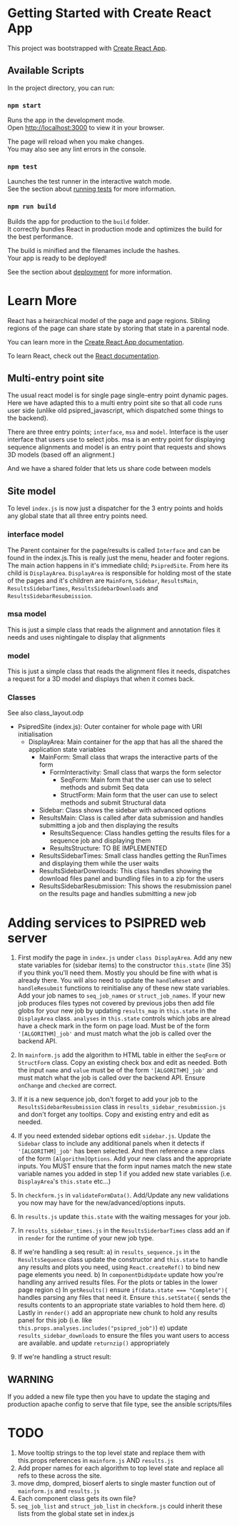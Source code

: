 # Getting Started with Create React App

This project was bootstrapped with [Create React App](https://github.com/facebook/create-react-app).

## Available Scripts

In the project directory, you can run:

### `npm start`

Runs the app in the development mode.\
Open [http://localhost:3000](http://localhost:3000) to view it in your browser.

The page will reload when you make changes.\
You may also see any lint errors in the console.

### `npm test`

Launches the test runner in the interactive watch mode.\
See the section about [running tests](https://facebook.github.io/create-react-app/docs/running-tests) for more information.

### `npm run build`

Builds the app for production to the `build` folder.\
It correctly bundles React in production mode and optimizes the build for the best performance.

The build is minified and the filenames include the hashes.\
Your app is ready to be deployed!

See the section about [deployment](https://facebook.github.io/create-react-app/docs/deployment) for more information.

# Learn More

React has a heirarchical model of the page and page regions. Sibling regions of the page can share state by storing that state in a parental node.

You can learn more in the [Create React App documentation](https://facebook.github.io/create-react-app/docs/getting-started).

To learn React, check out the [React documentation](https://reactjs.org/).

## Multi-entry point site

The usual react model is for single page single-entry point dynamic pages. Here we have
adapted this to a multi entry point site so that all code runs user side (unlike old psipred_javascript, which dispatched some things to the backend).

There are three entry points; `interface`, `msa` and `model`. Interface is the user interface that users use to select jobs. msa is an entry point for displaying sequence alignments and model is an entry point that requests and shows 3D models (based off an alignment.)

And we have a shared folder that lets us share code between models

## Site model

To level `index.js` is now just a dispatcher for the 3 entry points and holds any global state that all three entry points need.

### interface model

The Parent container for the page/results is called `Interface` and can be found in the index.js.This is really just the menu, header and footer regions. The main action happens in it's immediate child; `PsipredSite`. From here its child is `DisplayArea`. `DisplayArea` is responsible for holding most of the state of the pages and it's children are `MainForm`, `Sidebar`, `ResultsMain`, `ResultsSidebarTimes`, `ResultsSidebarDownloads` and `ResultsSidebarResubmission`.

### msa model

This is just a simple class that reads the alignment and annotation files it needs and uses nightingale to display that alignments

### model

This is just a simple class that reads the alignment files it needs, dispatches a request for a 3D model and displays that when it comes back.

### Classes

See also class_layout.odp

* PsipredSite (index.js): Outer container for whole page with URI initialisation
  * DisplayArea: Main container for the app that has all the shared the application state variables
    * MainForm: Small class that wraps the interactive parts of the form
      * FormInteractivity: Small class that warps the form selector
        * SeqForm: Main form that the user can use to select methods and submit Seq data
        * StructForm:  Main form that the user can use to select methods and submit Structural data
    * Sidebar: Class shows the sidebar with advanced options
    * ResultsMain: Class is called after data submission and handles submitting a job and then displaying the results
      * ResultsSequence: Class handles getting the results files for a sequence job and displaying them
      * ResultsStructure: TO BE IMPLEMENTED
    * ResultsSidebarTimes: Small class handles getting the RunTimes and displaying them while the user waits
    * ResultsSidebarDownloads: This class handles showing the download files panel and bundling files in to a zip for the users
    * ResultsSidebarResubmission: This shows the resubmission panel on the results page and handles submitting a new job

# Adding services to PSIPRED web server

1. First modify the page in `index.js` under `class DisplayArea`. Add any new state variables for (sidebar items) to the constructor `this.state` (line 35) if you think you'll need them. Mostly you should be fine with what is already there. You will also need to update the `handleReset` and `handleResubmit` functions to reinitialise any of these new state variables. Add your job names to `seq_job_names` or `struct_job_names`. If your new job produces files types not covered by previous jobs then add file globs for your new job by updating `results_map` in `this.state` in the `DisplayArea` class. `analyses` in `this.state` controls which jobs are alread have a check mark in the form on page load. Must be of the form `'[ALGORITHM]_job'` and must match what the job is called over the backend API. 

2. In `mainform.js` add the algorithm to HTML table in either the `SeqForm` or `StructForm` class. Copy an existing check box and edit as needed. Both the input `name` and `value` must be of the form `'[ALGORITHM]_job'` and must match what the job is called over the backend API. Ensure `onChange` and `checked` are correct.

3. If it is a new sequence job, don't forget to add your job to the `ResultsSidebarResubmission` class in `results_sidebar_resubmission.js` and don't forget any tooltips. Copy and existing entry and edit as needed.

4. If you need extended sidebar options edit `sidebar.js`. Update the `Sidebar` class to include any additional panels when it detects if `'[ALGORITHM]_job'` has been selected. And then reference a new class of the form `[Algorithm]Options`. Add your new class and the appropriate inputs. You MUST ensure that the form input names match the new state variable names you added in step 1 if you added new state variables (i.e. `DisplayArea`'s `this.state` etc...)

5. In `checkform.js` in `validateFormData()`. Add/Update any new validations you now may have for the new/advanced/options inputs.

6. In `results.js` update `this.state` with the waiting messages for your job.

7. In `results_sidebar_times.js` in the `ResultsSiderbarTimes` class add an if in `render` for the runtime of your new job type.

8. If we're handling a seq result:
   a) in `results_sequence.js` in the `ResultsSequence` class update the constructor and `this.state` to handle any results and plots you need, using `React.createRef()` to bind new page elements you need.
   b) In `componentDidUpdate` update how you're handling any arrived results files. For the plots or tables in the lower page region
   c) In `getResults()` ensure `if(data.state === "Complete"){` handles parsing any files that need it. Ensure `this.setState({` sends the results contents to an appropriate state variables to hold them here.
   d) Lastly in `render()` add an appropriate new chunk to hold any results panel for this job (i.e. like `this.props.analyses.includes("psipred_job")`) 
   e) update `results_sidebar_downloads` to ensure the files you want users to access are available.
   and update `returnzip()` appropriately
9. If we're handling a struct result: 

## WARNING

If you added a new file type then you have to update the staging and production apache config to serve that file type, see the ansible scripts/files

# TODO

1. Move tooltip strings to the top level state and replace them with this.props references in `mainform.js` AND `results.js`
2. Add proper names for each algorithm to top level state and replace all refs to these across the site.
3. move dmp, dompred, bioserf alerts to single master function out of `mainform.js` and `results.js`
4. Each component class gets its own file?
5. `seq_job_list` and `struct_job_list` in `checkform.js` could inherit these lists from the global state set in index.js